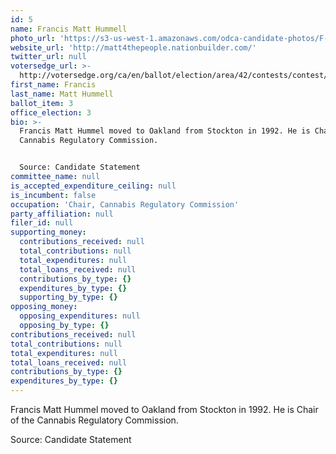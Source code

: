 ```yaml
---
id: 5
name: Francis Matt Hummell
photo_url: 'https://s3-us-west-1.amazonaws.com/odca-candidate-photos/F-Matt-Hummell.png'
website_url: 'http://matt4thepeople.nationbuilder.com/'
twitter_url: null
votersedge_url: >-
  http://votersedge.org/ca/en/ballot/election/area/42/contests/contest/13234/candidate/130750?&county=Alameda%20County&election_authority_id=1
first_name: Francis
last_name: Matt Hummell
ballot_item: 3
office_election: 3
bio: >-
  Francis Matt Hummel moved to Oakland from Stockton in 1992. He is Chair of the
  Cannabis Regulatory Commission. 


  Source: Candidate Statement
committee_name: null
is_accepted_expenditure_ceiling: null
is_incumbent: false
occupation: 'Chair, Cannabis Regulatory Commission'
party_affiliation: null
filer_id: null
supporting_money:
  contributions_received: null
  total_contributions: null
  total_expenditures: null
  total_loans_received: null
  contributions_by_type: {}
  expenditures_by_type: {}
  supporting_by_type: {}
opposing_money:
  opposing_expenditures: null
  opposing_by_type: {}
contributions_received: null
total_contributions: null
total_expenditures: null
total_loans_received: null
contributions_by_type: {}
expenditures_by_type: {}
---
```

Francis Matt Hummel moved to Oakland from Stockton in 1992. He is Chair of the Cannabis Regulatory Commission. 

Source: Candidate Statement
